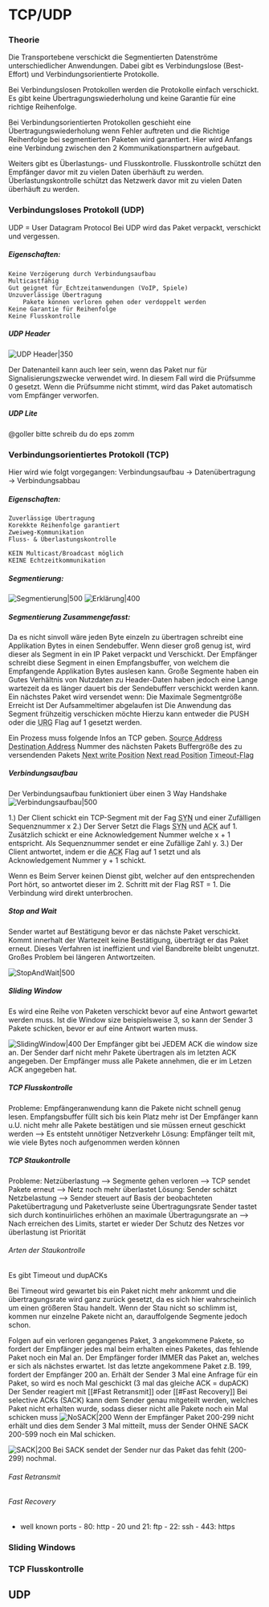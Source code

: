 # TCP/UDP
### Theorie
Die Transportebene verschickt die Segmentierten Datenströme unterschiedlicher Anwendungen. Dabei gibt es Verbindungslose (Best-Effort) und Verbindungsorientierte Protokolle.

Bei Verbindungslosen Protokollen werden die Protokolle einfach verschickt. Es gibt keine Übertragungswiederholung und keine Garantie für eine richtige Reihenfolge.

Bei Verbindungsorientierten Protokollen geschieht eine Übertragungswiederholung wenn Fehler auftreten und die Richtige Reihenfolge bei segmentierten Paketen wird garantiert. Hier wird Anfangs eine Verbindung zwischen den 2 Kommunikationspartnern aufgebaut.

Weiters gibt es Überlastungs- und Flusskontrolle.
Flusskontrolle schützt den Empfänger davor mit zu vielen Daten überhäuft zu werden.
Überlastungskontrolle schützt das Netzwerk davor mit zu vielen Daten überhäuft zu werden.

### Verbindungsloses Protokoll (UDP)
UDP = User Datagram Protocol
Bei UDP wird das Paket verpackt, verschickt und vergessen.

##### Eigenschaften:
	Keine Verzögerung durch Verbindungsaufbau
	Multicastfähig
	Gut geignet für Echtzeitanwendungen (VoIP, Spiele)
	Unzuverlässige Übertragung
		Pakete können verloren gehen oder verdoppelt werden
	Keine Garantie für Reihenfolge
	Keine Flusskontrolle

##### UDP Header
![UDP Header|350](https://cdn.discordapp.com/attachments/613625981219110914/976012173765664818/unknown.png)

Der Datenanteil kann auch leer sein, wenn das Paket nur für Signalisierungszwecke verwendet wird. In diesem Fall wird die Prüfsumme 0 gesetzt.
Wenn die Prüfsumme nicht stimmt, wird das Paket automatisch vom Empfänger verworfen.

##### UDP Lite
@goller bitte schreib du do eps zomm

### Verbindungsorientiertes Protokoll (TCP)
Hier wird wie folgt vorgegangen:
Verbindungsaufbau $\rightarrow$ Datenübertragung $\rightarrow$ Verbindungsabbau

##### Eigenschaften:
	Zuverlässige Übertragung
	Korekkte Reihenfolge garantiert
	Zweiweg-Kommunikation
	Fluss- & Überlastungskontrolle
	
	KEIN Multicast/Broadcast möglich
	KEINE Echtzeitkommunikation

##### Segmentierung:
![Segmentierung|500](https://cdn.discordapp.com/attachments/613625981219110914/976020882944311356/Untitled.png)
![Erklärung|400](https://cdn.discordapp.com/attachments/613625981219110914/976020882663284756/Eigenschaften.png)

##### Segmentierung Zusammengefasst:
Da es nicht sinvoll wäre jeden Byte einzeln zu übertragen schreibt eine Applikation Bytes in einen Sendebuffer. Wenn dieser groß genug ist, wird dieser als Segment in ein IP Paket verpackt und Verschickt. Der Empfänger schreibt diese Segment in einen Empfangsbuffer, von welchem die Empfangende Applikation Bytes auslesen kann.
Große Segmente haben ein Gutes Verhältnis von Nutzdaten zu Header-Daten haben jedoch eine Lange wartezeit da es länger dauert bis der Sendebufferr verschickt werden kann.
Ein nächstes Paket wird versendet wenn:
	Die Maximale Segmentgröße Erreicht ist
	Der Aufsammeltimer abgelaufen ist
	Die Anwendung das Segment frühzeitig verschicken möchte
		Hierzu kann entweder die PUSH oder die <abbr title="Urgent (=Dringend)">URG</abbr> Flag auf 1 gesetzt werden.

Ein Prozess muss folgende Infos an TCP geben.
<abbr title="Network, Host & Port des Senders">Source Address</abbr>
<abbr title="Network, Host & Port des Empfängers">Destination Address</abbr>
Nummer des nächsten Pakets
Buffergröße des zu versendenden Pakets
<abbr title="Stelle im Buffer, wo als nächstes Daten geschrieben werden">Next write Position</abbr>
<abbr title="Stelle im Buffer, wo als nächstes Daten gelesen werden müssen, um das nächste Segment zusammen zu Stellen">Next read Position</abbr>
<abbr title="Zeit nach welcher die Pakete neu gesendet werden">Timeout-Flag</abbr>

##### Verbindungsaufbau
Der Verbindungsaufbau funktioniert über einen 3 Way Handshake
![Verbindungsaufbau|500](https://cdn.discordapp.com/attachments/613625981219110914/976136260924100698/aaaa.png)

1.) Der Client schickt ein TCP-Segment mit der Fag <abbr title="Synchronisation">SYN</abbr> und einer Zufälligen Sequenznummer x
2.) Der Server Setzt die Flags <abbr title="Synchronisation">SYN</abbr> und <abbr title="Acknowledgement">ACK</abbr> auf 1. Zusätzlich schickt er eine Acknowledgement Nummer welche x + 1 entspricht. Als Sequenznummer sendet er eine Zufällige Zahl y.
3.) Der Client antwortet, indem er die <abbr title="Acknowledgement">ACK</abbr> Flag auf 1 setzt und als Acknowledgement Nummer y + 1 schickt.

Wenn es Beim Server keinen Dienst gibt, welcher auf den entsprechenden Port hört, so antwortet dieser im 2. Schritt mit der Flag RST = 1. Die Verbindung wird direkt unterbrochen.

##### Stop and Wait
Sender wartet auf Bestätigung bevor er das nächste Paket verschickt.
Kommt innerhalt der Wartezeit keine Bestätigung, überträgt er das Paket erneut.
Dieses Verfahren ist ineffizient und viel Bandbreite bleibt ungenutzt.
Großes Problem bei längeren Antwortzeiten.

![StopAndWait|500](https://cdn.discordapp.com/attachments/613625981219110914/976139260539330620/aaaa.png)

##### Sliding Window
Es wird eine Reihe von Paketen verschickt bevor auf eine Antwort gewartet werden muss. Ist die Window size beispielsweise 3, so kann der Sender 3 Pakete schicken, bevor er auf eine Antwort warten muss.

![SlidingWindow|400](https://cdn.discordapp.com/attachments/613625981219110914/976140139967422515/aaaa.png)
Der Empfänger gibt bei JEDEM ACK die window size an.
Der Sender darf nicht mehr Pakete übertragen als im letzten ACK angegeben.
Der Empfänger muss alle Pakete annehmen, die er im Letzen ACK angegeben hat.

##### TCP Flusskontrolle
Probleme:
	Empfängeranwendung kann die Pakete nicht schnell genug lesen.
	Empfangsbuffer füllt sich bis kein Platz mehr ist
	Der Empfänger kann u.U. nicht mehr alle Pakete bestätigen und sie müssen erneut geschickt werden --> Es entsteht unnötiger Netzverkehr
Lösung:
	Empfänger teilt mit, wie viele Bytes noch aufgenommen werden können

##### TCP Staukontrolle
Probleme:
	Netzüberlastung --> Segmente gehen verloren --> TCP sendet Pakete erneut --> Netz noch mehr überlastet
Lösung:
	Sender schätzt Netzbelastung --> Sender steuert auf Basis der beobachteten Paketübertragung und Paketverluste seine Übertragungsrate
		Sender tastet sich durch kontinuirliches erhöhen an maximale Übertragungsrate an --> Nach erreichen des Limits, startet er wieder 
		Der Schutz des Netzes vor überlastung ist Priorität

###### Arten der Staukontrolle
Es gibt Timeout und dupACKs

Bei Timeout wird gewartet bis ein Paket nicht mehr ankommt und die übertragungsrate wird ganz zurück gesetzt, da es sich hier wahrscheinlich um einen größeren Stau handelt.
Wenn der Stau nicht so schlimm ist, kommen nur einzelne Pakete nicht an, darauffolgende Segmente jedoch schon.

Folgen auf ein verloren gegangenes Paket, 3 angekommene Pakete, so fordert der Empfänger jedes mal beim erhalten eines Paketes, das fehlende Paket noch ein Mal an. Der Empfänger forder IMMER das Paket an, welches er sich als nächstes erwartet. Ist das letzte angekommene Paket z.B. 199, fordert der Empfänger 200 an.
Erhält der Sender 3 Mal eine Anfrage für ein Paket, so wird es noch Mal geschickt (3 mal das gleiche ACK = dupACK)
Der Sender reagiert mit [[#Fast Retransmit]] oder [[#Fast Recovery]]
Bei selective ACKs (SACK) kann dem Sender genau mitgeteilt werden, welches Paket nicht erhalten wurde, sodass dieser nicht alle Pakete noch ein Mal schicken muss
![NoSACK|200](https://cdn.discordapp.com/attachments/613625981219110914/976150142258380820/aaaa.png)
Wenn der Empfänger Paket 200-299 nicht erhält und dies dem Sender 3 Mal mitteilt, muss der Sender OHNE SACK 200-599 noch ein Mal schicken.

![SACK|200](https://cdn.discordapp.com/attachments/613625981219110914/976150458739617892/aaaa.png)
Bei SACK sendet der Sender nur das Paket das fehlt (200-299) nochmal.

###### Fast Retransmit

###### Fast Recovery
- well known ports
		- 80: http
		- 20 und 21: ftp
		- 22: ssh
		- 443: https

### Sliding Windows

### TCP Flusskontrolle

## UDP
